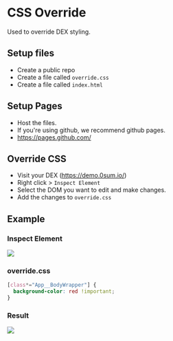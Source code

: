 # CSS Override

Used to override DEX styling.

## Setup files

- Create a public repo
- Create a file called `override.css`
- Create a file called `index.html`

## Setup Pages

- Host the files.
- If you're using github, we recommend github pages.
- https://pages.github.com/

## Override CSS

- Visit your DEX (https://demo.0sum.io/)
- Right click > `Inspect Element`
- Select the DOM you want to edit and make changes.
- Add the changes to `override.css`

## Example

### Inspect Element

![](https://github.com/user-attachments/assets/d845ef77-ca87-4ccd-a5d4-a0d4cad1eb39)

### override.css
```css
[class*="App__BodyWrapper"] {
  background-color: red !important;
}
```

### Result

![](https://github.com/user-attachments/assets/7afbd79c-ee49-42c3-bc9e-286e017ec124)
